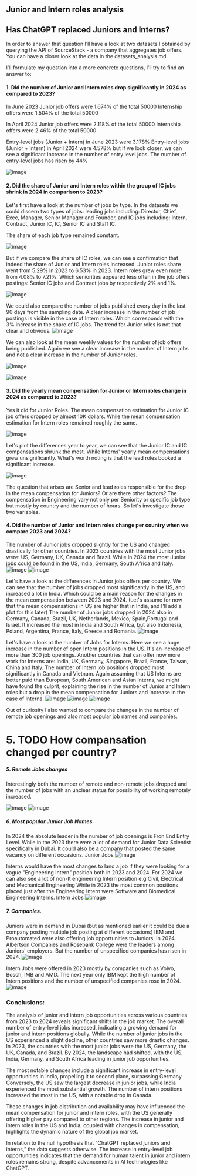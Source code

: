  ## Junior and Intern roles analysis

## Has ChatGPT replaced Juniors and Interns?
In order to answer that question I’ll have a look at two datasets I obtained by querying the API of SourceStack - a company that aggregates job offers.
You can have a closer look at the data in the datasets_analysis.md

I’ll formulate my question into a more concrete questions, I’ll try to find an answer to:

#### 1. Did the number of  Junior and Intern roles drop significantly in 2024 as compared to 2023?

In June 2023 Junior job offers were 1.674% of the total 50000
Internship offers were 1.504% of the total 50000

In April 2024 Junior job offers were 2.118% of the total 50000
Internship offers were 2.46% of the total 50000

Entry-level jobs (Junior + Intern) in June 2023 were 3.178%
Entry-level jobs (Junior + Intern) in April 2024 were 4.578%
but if we look closer, we can see a significant increase in the number of entry level jobs.
The number of entry-level jobs has risen by 44% 

![image](https://github.com/anopsy/junior/assets/74981211/306c7e9e-07ca-4058-a1ff-6f10fc7f34fc)

#### 2. Did the share of Junior and Intern roles within the group of IC jobs shrink in 2024 in comparison to 2023?
Let's first have a look at the number of jobs by type.
In the datasets we could discern two types of jobs: 
leading jobs including:
Director, Chief, Exec, Manager, Senior Manager and Founder,
and
IC jobs including:
Intern, Contract, Junior IC, IC, Senior IC and Staff IC.

The share of each job type remained constant.

![image](https://github.com/anopsy/junior/assets/74981211/f9541adf-89eb-4f38-b515-c487dffaf3fb)

But if we compare the share of IC roles, we can see a confirmation that indeed the share of Junior and Intern roles increased.
Junior roles share went from 5.29% in 2023 to 6.53% in 2023.
Intern roles grew even more from 4.08% to 7.21%.
Which seniorities appeared less often in the job offers postings: Senior IC jobs and Contract jobs by respectively 2% and 1%.


![image](https://github.com/anopsy/junior/assets/74981211/8f603762-3458-4816-9a17-b9bf946fde02)


We could also compare the number of jobs published every day in the last 90 days from the sampling date.
A clear increase in the number of job postings is visible in the case of Intern roles.
Which corresponds with the 3% increase in the share of IC jobs.
The trend for Junior roles is not that clear and obvious.
![image](https://github.com/anopsy/junior/assets/74981211/fee85f1c-0437-4009-919b-fe072069e328)

We can also look at the mean weekly values for the number of job offers being published.
Again we see a clear increase in the number of Intern jobs and not a clear increase in the number of Junior roles.

![image](https://github.com/anopsy/junior/assets/74981211/87a816d6-a8bc-48c0-8261-59aa0b8c73ed)


![image](https://github.com/anopsy/junior/assets/74981211/20e7f995-a881-42e8-a8b9-9c8487dc7d7c)



####  3. Did the yearly mean compensation for Junior or Intern roles change in 2024 as compared to 2023?
Yes it did for Junior Roles. The mean compensation estimation for Junior IC job offers dropped by almost 10K dollars.
While the mean compensation estimation for Intern roles remained roughly the same.
  
![image](https://github.com/anopsy/junior/assets/74981211/ffc32c71-8341-4a06-a2ac-d759ce4c6f24)

Let's plot the differences year to year, we can see that the Junior IC and IC compensations shrunk the most.
While Interns' yearly mean compensations grew unsignificantly.
What's worth noting is that the lead roles booked a significant increase. 

![image](https://github.com/anopsy/junior/assets/74981211/17e3e7a5-248c-46f0-9730-a0ac32f6d722)

The question that arises are Senior and lead roles responsible for the drop in the mean compensation for Juniors?
Or are there other factors?
The compensation in Engineering vary not only per Seniority or specific job type
but mostly by country and the number of hours. So let's investigate those two variables.


#### 4. Did the number of Junior and Intern roles change per country when we compare 2023 and 2024?
   
The number of Junior jobs dropped slightly for the US and changed drastically for other countries.
In 2023 countries with the most Junior jobs were: US, Germany, UK, Canada and Brazil.
While in 2024 the most Junior jobs could be found in the US, India, Germany, South Africa and Italy.
![image](https://github.com/anopsy/junior/assets/74981211/26c4790d-32a3-4ae6-b905-11f1103b2de7)
![image](https://github.com/anopsy/junior/assets/74981211/4924b028-470f-4242-a477-6c5b46544821)

Let's have a look at the differences in Junior jobs offers per country.
We can see that the number of jobs dropped most significantly in the US, and increased a lot in India.
Which could be a main reason for the changes in the mean compensation between 2023 and 2024.
(Let's assume for now that the mean compensations in US are higher that in India, and I'll add a plot for this later)
The number of Junior jobs dropped in 2024 also in Germany, Canada, Brazil, UK, Netherlands, Mexico, Spain,Portugal and Israel.
It increased the most in India and South Africa, but also Indonesia, Poland, Argentina, France, Italy, Greece and Romania.
![image](https://github.com/anopsy/junior/assets/74981211/47dff527-4ad5-4dbb-b22e-10c02260e1c8)


Let's have a look at the number of Jobs for Interns.
Here we see a huge increase in the number of open Intern positions in the US.
It's an increase of more than 300 job openings. Another countries that can offer now more work for Interns are:
India, UK, Germany, Singapore, Brazil, France, Taiwan, China and Italy.
The number of Intern job positions dropped most significantly in Canada and Vietnam.
Again assuming that US Interns are better paid than European, South American and Asian Interns, we might have found the culprit, 
explaining the rise in the number of Junior and Intern roles but a drop in the mean compensation for Juniors and increase in the case of Interns.
![image](https://github.com/anopsy/junior/assets/74981211/9d1183ba-2e17-4974-af28-598b50f55ede)
![image](https://github.com/anopsy/junior/assets/74981211/210df084-17aa-432f-98c0-aa2f2098178b)
![image](https://github.com/anopsy/junior/assets/74981211/91360d74-b5ce-4097-88e6-9b65f0892b9e)


Out of curiosity I also wanted to compare the changes in the number of remote job openings and also most popular job names and companies.   
# 5. TODO How compansation changed per country?
##### 5. Remote Jobs changes
Interestingly both the number of remote and non-remote jobs dropped and the number of jobs with an unclear status for possibility of working remotely increased.

   ![image](https://github.com/anopsy/junior/assets/74981211/e381952c-72cb-46c5-b1cd-8c7b207a81f5)
   ![image](https://github.com/anopsy/junior/assets/74981211/4d7be6f0-e1bb-416a-bbdf-f2a16942aa04)


##### 6. Most popular Junior Job Names.
In 2024 the absolute leader in the number of job openings is Fron End Entry Level. While in the 2023 there were a lot of demand 
for Junior Data Scientist specifically in Dubai. It could also be a company that posted the same vacancy on different occasions.
    Junior Jobs
    ![image](https://github.com/anopsy/junior/assets/74981211/e48d207d-18b3-4888-a28b-4b0846bc621f)
    
Interns would have the most changes to land a job if they were looking for a vague "Engineering Intern" position both in 2023 and 2024.
For 2024 we can also see a lot of non-It engineering Intern position e.g Civil, Electrical and Mechanical Engineering
While in 2023 the most common positions placed just after the Engineering Intern were Software and Biomedical Engineering Interns.
    Intern Jobs
    ![image](https://github.com/anopsy/junior/assets/74981211/47a21fa1-6496-471a-b101-b625e6b952f7)

##### 7. Companies.
Juniors were in demand in Dubai (but as mentioned earlier it could be due a company posting multiple job posting at different occasions)
IBM and Proautomated were also offering job opportunities to Juniors. In 2024 Albertson Companies and Rosebank College were the leaders among Juniors' employers.
But the number of unspecified companies has risen in 2024.
![image](https://github.com/anopsy/junior/assets/74981211/7f299b4f-fb09-48fa-b4ac-bcbb5e02632c)
    
Intern Jobs were offered in 2023 mostly by companies such as Volvo, Bosch, IMB and AMD.
The next year only IBM kept the high number of Intern positions and the number of unspecified companies rose in 2024.
![image](https://github.com/anopsy/junior/assets/74981211/893aaaf0-a8fb-4d2d-9de0-6a4331b50c42)

### Conclusions:
The analysis of junior and intern job opportunities across various countries from 2023 to 2024 reveals significant shifts in the job market. The overall number of entry-level jobs increased, indicating a growing demand for junior and intern positions globally. While the number of junior jobs in the US experienced a slight decline, other countries saw more drastic changes. In 2023, the countries with the most junior jobs were the US, Germany, the UK, Canada, and Brazil. By 2024, the landscape had shifted, with the US, India, Germany, and South Africa leading in junior job opportunities.

The most notable changes include a significant increase in entry-level opportunities in India, propelling it to second place, surpassing Germany. Conversely, the US saw the largest decrease in junior jobs, while India experienced the most substantial growth. The number of intern positions increased the most in the US, with a notable drop in Canada.

These changes in job distribution and availability may have influenced the mean compensation for junior and intern roles, with the US generally offering higher pay compared to other regions. The increase in junior and intern roles in the US and India, coupled with changes in compensation, highlights the dynamic nature of the global job market.

In relation to the null hypothesis that “ChatGPT replaced juniors and interns,” the data suggests otherwise. The increase in entry-level job opportunities indicates that the demand for human talent in junior and intern roles remains strong, despite advancements in AI technologies like ChatGPT.





